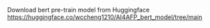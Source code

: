 Download bert pre-train model from Huggingface
https://huggingface.co/wccheng1210/AI4AFP_bert_model/tree/main
